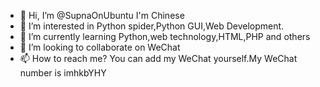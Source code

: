 - 👋 Hi, I’m @SupnaOnUbuntu I'm Chinese
- 👀 I’m interested in Python spider,Python GUI,Web Development.
- 🌱 I’m currently learning Python,web technology,HTML,PHP and others
- 💞️ I’m looking to collaborate on WeChat
- 📫 How to reach me? You can add my WeChat yourself.My WeChat number is imhkbYHY

<!---
SupnaOnUbuntu/SupnaOnUbuntu is a ✨ special ✨ repository because its `README.md` (this file) appears on your GitHub profile.
You can click the Preview link to take a look at your changes.
--->
